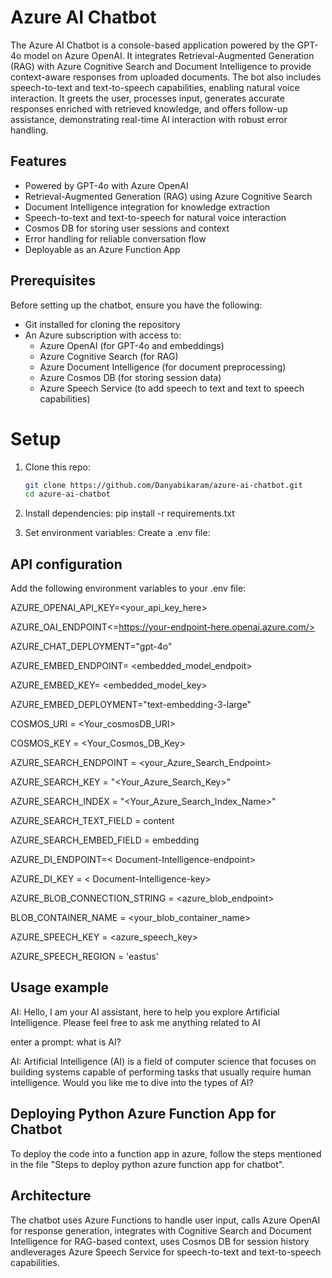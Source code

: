 # Azure AI Chatbot
The Azure AI Chatbot is a console-based application powered by the GPT-4o model on Azure OpenAI. It integrates Retrieval-Augmented Generation (RAG) with Azure Cognitive Search and Document Intelligence to provide context-aware responses from uploaded documents. The bot also includes speech-to-text and text-to-speech capabilities, enabling natural voice interaction. It greets the user, processes input, generates accurate responses enriched with retrieved knowledge, and offers follow-up assistance, demonstrating real-time AI interaction with robust error handling.

## Features
- Powered by GPT-4o with Azure OpenAI  
- Retrieval-Augmented Generation (RAG) using Azure Cognitive Search  
- Document Intelligence integration for knowledge extraction  
- Speech-to-text and text-to-speech for natural voice interaction  
- Cosmos DB for storing user sessions and context  
- Error handling for reliable conversation flow  
- Deployable as an Azure Function App

## Prerequisites

Before setting up the chatbot, ensure you have the following:

- Git installed for cloning the repository  
- An Azure subscription with access to:  
  - Azure OpenAI (for GPT-4o and embeddings)  
  - Azure Cognitive Search (for RAG)  
  - Azure Document Intelligence (for document preprocessing)  
  - Azure Cosmos DB (for storing session data)  
  - Azure Speech Service (to add speech to text and text to speech capabilities)


# Setup

1. Clone this repo:
   ```bash
   git clone https://github.com/Danyabikaram/azure-ai-chatbot.git
   cd azure-ai-chatbot
   
2. Install dependencies:
   pip install -r requirements.txt

3. Set environment variables:
Create a .env file:

   
## API configuration
Add the following environment variables to your .env file:

AZURE_OPENAI_API_KEY=<your_api_key_here>

AZURE_OAI_ENDPOINT<=https://your-endpoint-here.openai.azure.com/>

AZURE_CHAT_DEPLOYMENT="gpt-4o"

AZURE_EMBED_ENDPOINT= <embedded_model_endpoit>

AZURE_EMBED_KEY= <embedded_model_key>

AZURE_EMBED_DEPLOYMENT="text-embedding-3-large"
   
COSMOS_URI = <Your_cosmosDB_URI>

COSMOS_KEY = <Your_Cosmos_DB_Key>

AZURE_SEARCH_ENDPOINT = <your_Azure_Search_Endpoint>

AZURE_SEARCH_KEY = "<Your_Azure_Search_Key>"

AZURE_SEARCH_INDEX = "<Your_Azure_Search_Index_Name>"

AZURE_SEARCH_TEXT_FIELD = content

AZURE_SEARCH_EMBED_FIELD = embedding

AZURE_DI_ENDPOINT=< Document-Intelligence-endpoint>

AZURE_DI_KEY = < Document-Intelligence-key>

AZURE_BLOB_CONNECTION_STRING = <azure_blob_endpoint>

BLOB_CONTAINER_NAME = <your_blob_container_name>

AZURE_SPEECH_KEY = <azure_speech_key>

AZURE_SPEECH_REGION = 'eastus'



## Usage example
AI: Hello, I am your AI assistant, here to help you explore Artificial Intelligence. Please feel free to ask me anything related to AI

enter a prompt: what is AI?

AI: Artificial Intelligence (AI) is a field of computer science that focuses on building systems capable of performing tasks that usually require human intelligence.
Would you like me to dive into the types of AI?



## Deploying Python Azure Function App for Chatbot
To deploy the code into a function app in azure, follow the steps mentioned in the file "Steps to deploy python azure function app for chatbot".

## Architecture
The chatbot uses Azure Functions to handle user input, calls Azure OpenAI for response generation, integrates with Cognitive Search and Document Intelligence for RAG-based context, uses Cosmos DB for session history andleverages Azure Speech Service for speech-to-text and text-to-speech capabilities.


                      













